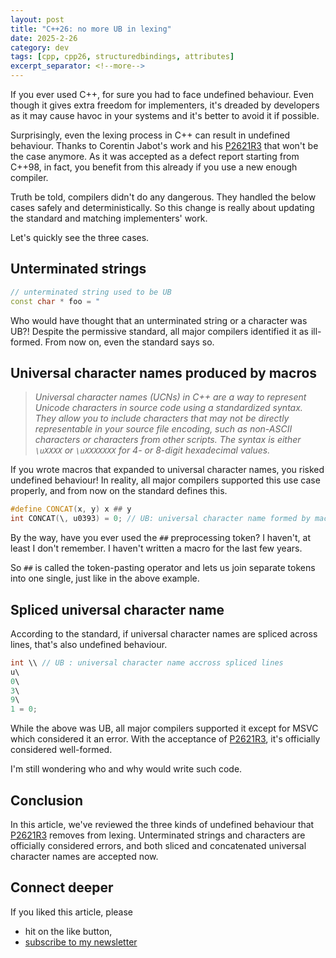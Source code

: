 ```yaml
---
layout: post
title: "C++26: no more UB in lexing"
date: 2025-2-26
category: dev
tags: [cpp, cpp26, structuredbindings, attributes]
excerpt_separator: <!--more-->
---
```

If you ever used C++, for sure you had to face undefined behaviour. Even though it gives extra freedom for implementers, it's dreaded by developers as it may cause havoc in your systems and it's better to avoid it if possible.

Surprisingly, even the lexing process in C++ can result in undefined behaviour. Thanks to Corentin Jabot's work and his [P2621R3](https://www.open-std.org/jtc1/sc22/wg21/docs/papers/2023/p2621r3.pdf) that won't be the case anymore. As it was accepted as a defect report starting from C++98, in fact, you benefit from this already if you use a new enough compiler.

Truth be told, compilers didn't do any dangerous. They handled the below cases safely and deterministically. So this change is really about updating the standard and matching implementers' work.

Let's quickly see the three cases.

## Unterminated strings

```cpp
// unterminated string used to be UB
const char * foo = "
```

Who would have thought that an unterminated string or a character was UB?! Despite the permissive standard, all major compilers identified it as ill-formed. From now on, even the standard says so.

## Universal character names produced by macros

> *Universal character names (UCNs) in C++ are a way to represent Unicode characters in source code using a standardized syntax. They allow you to include characters that may not be directly representable in your source file encoding, such as non-ASCII characters or characters from other scripts. The syntax is either `\uXXXX` or `\uXXXXXXX` for 4- or 8-digit hexadecimal values.*

If you wrote macros that expanded to universal character names, you risked undefined behaviour! In reality, all major compilers supported this use case properly, and from now on the standard defines this. 

```cpp
#define CONCAT(x, y) x ## y
int CONCAT(\, u0393) = 0; // UB: universal character name formed by macro expansion
```

By the way, have you ever used the `##` preprocessing token? I haven't, at least I don't remember. I haven't written a macro for the last few years.

So `##` is called the token-pasting operator and lets us join separate tokens into one single, just like in the above example. 

## Spliced universal character name

According to the standard, if universal character names are spliced across lines, that's also undefined behaviour.

```cpp
int \\ // UB : universal character name accross spliced lines
u\
0\
3\
9\
1 = 0;
```

While the above was UB, all major compilers supported it except for MSVC which considered it an error. With the acceptance of [P2621R3](https://www.open-std.org/jtc1/sc22/wg21/docs/papers/2023/p2621r3.pdf), it's officially considered well-formed.

I'm still wondering who and why would write such code.

## Conclusion

In this article, we've reviewed the three kinds of undefined behaviour that [P2621R3](https://www.open-std.org/jtc1/sc22/wg21/docs/papers/2023/p2621r3.pdf) removes from lexing. Unterminated strings and characters are officially considered errors, and both sliced and concatenated universal character names are accepted now.

## Connect deeper

If you liked this article, please 
- hit on the like button,  
- [subscribe to my newsletter](http://eepurl.com/gvcv1j)
